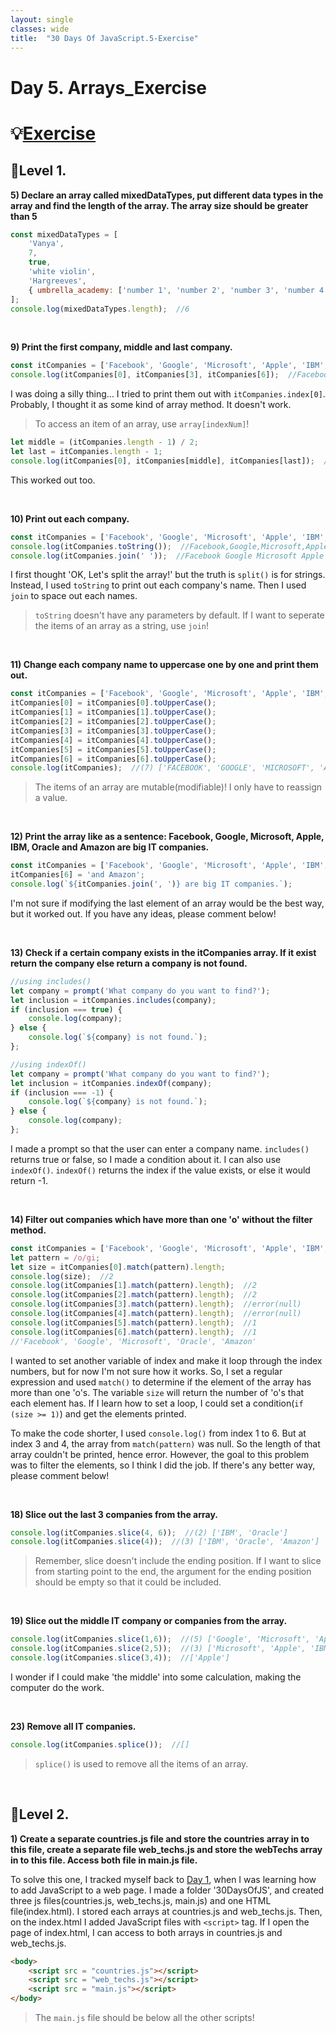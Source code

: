 ```yaml
---
layout: single
classes: wide
title:  "30 Days Of JavaScript.5-Exercise"
---
```



# Day 5. Arrays_Exercise

# 💡[Exercise][1]
## 👟Level 1.
**5) Declare an array called mixedDataTypes, put different data types in the array and find the length of the array. The array size should be greater than 5**
```js
const mixedDataTypes = [
    'Vanya', 
    7,
    true,
    'white violin', 
    'Hargreeves', 
    { umbrella_academy: ['number 1', 'number 2', 'number 3', 'number 4', 'number 5', 'number 6', 'number 7'] } 
];
console.log(mixedDataTypes.length);  //6
```

<br>

**9) Print the first company, middle and last company.**

```js
const itCompanies = ['Facebook', 'Google', 'Microsoft', 'Apple', 'IBM', 'Oracle', 'Amazon'];
console.log(itCompanies[0], itCompanies[3], itCompanies[6]);  //Facebook Apple Amazon
```
I was doing a silly thing... I tried to print them out with `itCompanies.index[0]`. Probably, I thought it as some kind of array method. It doesn't work.

> To access an item of an array, use `array[indexNum]`!

```js
let middle = (itCompanies.length - 1) / 2;
let last = itCompanies.length - 1;
console.log(itCompanies[0], itCompanies[middle], itCompanies[last]);  //Facebook Apple Amazon
```
This worked out too.

<br>

**10) Print out each company.**
```js
const itCompanies = ['Facebook', 'Google', 'Microsoft', 'Apple', 'IBM', 'Oracle', 'Amazon'];
console.log(itCompanies.toString());  //Facebook,Google,Microsoft,Apple,IBM,Oracle,Amazon
console.log(itCompanies.join(' '));  //Facebook Google Microsoft Apple IBM Oracle Amazon
```
I first thought 'OK, Let's split the array!' but the truth is `split()` is for strings. Instead, I used `toString` to print out each company's name. Then I used `join` to space out each names.

> `toString` doesn't have any parameters by default. If I want to seperate the items of an array as a string, use `join`!

<br>

**11) Change each company name to uppercase one by one and print them out.**

```js
const itCompanies = ['Facebook', 'Google', 'Microsoft', 'Apple', 'IBM', 'Oracle', 'Amazon'];
itCompanies[0] = itCompanies[0].toUpperCase();
itCompanies[1] = itCompanies[1].toUpperCase();
itCompanies[2] = itCompanies[2].toUpperCase();
itCompanies[3] = itCompanies[3].toUpperCase();
itCompanies[4] = itCompanies[4].toUpperCase();
itCompanies[5] = itCompanies[5].toUpperCase();
itCompanies[6] = itCompanies[6].toUpperCase();
console.log(itCompanies);  //(7) ['FACEBOOK', 'GOOGLE', 'MICROSOFT', 'APPLE', 'IBM', 'ORACLE', 'AMAZON']
```
> The items of an array are mutable(modifiable)! I only have to reassign a value.

<br>

**12) Print the array like as a sentence: Facebook, Google, Microsoft, Apple, IBM, Oracle and Amazon are big IT companies.**

```js
const itCompanies = ['Facebook', 'Google', 'Microsoft', 'Apple', 'IBM', 'Oracle', 'Amazon'];
itCompanies[6] = 'and Amazon';
console.log(`${itCompanies.join(', ')} are big IT companies.`);
```

I'm not sure if modifying the last element of an array would be the best way, but it worked out. If you have any ideas, please comment below!

<br>

**13) Check if a certain company exists in the itCompanies array. If it exist return the company else return a company is not found.**
```js
//using includes()
let company = prompt('What company do you want to find?');
let inclusion = itCompanies.includes(company);
if (inclusion === true) {
    console.log(company);
} else {
    console.log(`${company} is not found.`);
};

//using indexOf()
let company = prompt('What company do you want to find?');
let inclusion = itCompanies.indexOf(company);
if (inclusion === -1) {
    console.log(`${company} is not found.`);
} else {
    console.log(company);
};
```

I made a prompt so that the user can enter a company name. `includes()` returns true or false, so I made a condition about it. I can also use `indexOf()`. `indexOf()` returns the index if the value exists, or else it would return -1.

<br>

**14) Filter out companies which have more than one 'o' without the filter method.**

```js
const itCompanies = ['Facebook', 'Google', 'Microsoft', 'Apple', 'IBM', 'Oracle', 'Amazon'];
let pattern = /o/gi;
let size = itCompanies[0].match(pattern).length; 
console.log(size);  //2 
console.log(itCompanies[1].match(pattern).length);  //2
console.log(itCompanies[2].match(pattern).length);  //2
console.log(itCompanies[3].match(pattern).length);  //error(null)
console.log(itCompanies[4].match(pattern).length);  //error(null)
console.log(itCompanies[5].match(pattern).length);  //1
console.log(itCompanies[6].match(pattern).length);  //1
//'Facebook', 'Google', 'Microsoft', 'Oracle', 'Amazon' 
```
I wanted to set another variable of index and make it loop through the index numbers, but for now I'm not sure how it works. So, I set a regular expression and used `match()` to determine if the element of the array has more than one 'o's. The variable `size` will return the number of 'o's that each element has. If I learn how to set a loop, I could set a condition(`if (size >= 1)`) and get the elements printed.<br>

To make the code shorter, I used `console.log()` from index 1 to 6. But at index 3 and 4, the array from `match(pattern)` was null. So the length of that array couldn't be printed, hence error. However, the goal to this problem was to filter the elements, so I think I did the job. If there's any better way, please comment below!

<br>

**18) Slice out the last 3 companies from the array.**
```js
console.log(itCompanies.slice(4, 6));  //(2) ['IBM', 'Oracle']
console.log(itCompanies.slice(4));  //(3) ['IBM', 'Oracle', 'Amazon']
```

> Remember, slice doesn't include the ending position. If I want to slice from starting point to the end, the argument for the ending position should be empty so that it could be included.

<br>

**19) Slice out the middle IT company or companies from the array.**
```js
console.log(itCompanies.slice(1,6));  //(5) ['Google', 'Microsoft', 'Apple', 'IBM', 'Oracle']
console.log(itCompanies.slice(2,5));  //(3) ['Microsoft', 'Apple', 'IBM']
console.log(itCompanies.slice(3,4));  //['Apple']
```
I wonder if I could make 'the middle' into some calculation, making the computer do the work.

<br>

**23) Remove all IT companies.**
```js
console.log(itCompanies.splice());  //[]
```
> `splice()` is used to remove all the items of an array.

<br>

## 👟Level 2.
**1) Create a separate countries.js file and store the countries array in to this file, create a separate file web_techs.js and store the webTechs array in to this file. Access both file in main.js file.**

To solve this one, I tracked myself back to [Day 1][2], when I was learning how to add JavaScript to a web page. I made a folder '30DaysOfJS', and created three js files(countries.js, web_techs.js, main.js) and one HTML file(index.html). I stored each arrays at countries.js and web_techs.js. Then, on the index.html I added JavaScript files with `<script>` tag. If I open the page of index.html, I can access to both arrays in countries.js and web_techs.js.

```html
<body>
    <script src = "countries.js"></script>
    <script src = "web_techs.js"></script>
    <script src = "main.js"></script>
</body>
```
> The `main.js` file should be below all the other scripts!

<br>










[1]: https://github.com/yendoz/30-Days-Of-JavaScript/blob/master/05_Day_Arrays/05_day_arrays.md#-exercise 
[2]: https://yendoz.github.io/js1/#4-adding-javascript-to-a-web-page "Adding JavaScript to a web page"